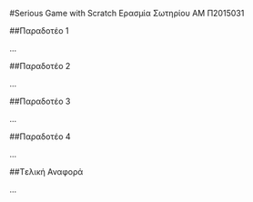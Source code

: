 #Serious Game with Scratch 
Ερασμία Σωτηρίου
ΑΜ Π2015031

##Παραδοτέο 1

...

##Παραδοτέο 2

…

##Παραδοτέο 3

...

##Παραδοτέο 4

...

##Tελική Αναφορά

...

